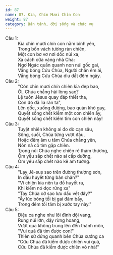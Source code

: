```yaml
---
id: 87
name: 87. Kìa, Chín Mươi Chín Con
weight: 87
category: Bản tánh, đời sống và chức vụ
---
```

<dl><dt>Câu 1:</dt><dd data-verse="1"> Kìa chín mươi chín con nằm bình yên, <br/>Trong bốn vách tường ràn chiên, <br/>Một con bơ vơ nơi dốc núi xa, <br/>Xa cách cửa vàng nhà Cha: <br/>Ngơ Ngác quẩn quanh non núi gốc gai, <br/>Vắng bóng Cứu Chúa, Người chăn êm ái, <br/>Vắng bóng Cứu Chúa dìu dắt đêm ngày. </dd><dt>Câu 2:</dt><dd data-verse="2">"Còn chín mươi chín chiên kìa đẹp bao, <br/>Ôi, Chúa chẳng hài lòng sao? <br/>Lệ tuôn Jêsus quay đáp thiết tha, <br/>Con đó đã lìa ràn ta", <br/>Lên dốc, xuống đường, bao quản khó gay, <br/>Quyết sống chết kiếm một con chiên ấy, <br/>Quyết sống chết kiếm tìm con chiên này! </dd><dt>Câu 3:</dt><dd data-verse="3">Tuyệt nhiên không ai đo dò cạn sâu, <br/>Sông, suối, Chúa từng vượt đâu, <br/>Hoặc đêm âm u tâm Chúa chẳng yên, <br/>Nôn nả cố tìm gặp chiên. <br/>Trong núi Chúa nghe chiên ré thảm thương, <br/>Ốm yếu sắp chết nào ai cấp dưỡng, <br/>Ốm yếu sắp chết nào kẻ am tường. </dd><dt>Câu 4:</dt><dd data-verse="4">"Lạy Jê-sus sao trên đường thượng sơn, <br/>In dấu huyết từng bàn chân?" <br/>"Vì chiên kia nên ta đổ huyết ra, <br/>Khi kiếm nó dọc rừng xa" <br/>"Tay Chúa cớ sao lưu dấu vết đây?" <br/>"Ấy lúc bóng tối bị gai đâm bấy, <br/>Trong đêm tối tăm bị xước tay này." </dd><dt>Câu 5:</dt><dd data-verse="5">Điệu ca nghe như lôi đình dội vang, <br/>Rung núi lớn, dậy rừng hoang, <br/>Vượt qua không trung lên đến thánh môn, <br/>"Vui quá đã tìm được con!" <br/>Thiên sứ đứng quanh bên Chúa xướng ca <br/>"Cứu Chúa đã kiếm được chiên vui quá, <br/>Cứu Chúa đã kiếm được chiên vô nhà!" </dd></dl>
